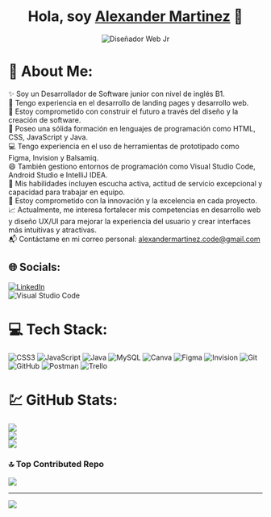 <div align="center">
<h1 align="center">Hola, soy <a href="www.linkedin.com/in/brayan-puentes-desarrollador-web">Alexander Martinez</a> 👋</h1>
</div>
<div align="center">
  <img src="https://i.ibb.co/7bzZcSD/Dise-ador-Web-Jr.png" alt="Diseñador Web Jr">
</div>

# 💫 About Me:
✨ Soy un Desarrollador de Software junior con nivel de inglés B1.<br>🚀 Tengo experiencia en el desarrollo de landing pages y desarrollo web.<br>👯 Estoy comprometido con construir el futuro a través del diseño y la creación de software.<br>💬 Poseo una sólida formación en lenguajes de programación como HTML, CSS, JavaScript y Java.<br>💻 Tengo experiencia en el uso de herramientas de prototipado como Figma, Invision y Balsamiq.<br>😄 También gestiono entornos de programación como Visual Studio Code, Android Studio e IntelliJ IDEA.<br>🌟 Mis habilidades incluyen escucha activa, actitud de servicio excepcional y capacidad para trabajar en equipo.<br>🔧 Estoy comprometido con la innovación y la excelencia en cada proyecto.<br>📈 Actualmente, me interesa fortalecer mis competencias en desarrollo web y diseño UX/UI para mejorar la experiencia del usuario y crear interfaces más intuitivas y atractivas.<br>📬 Contáctame en mi correo personal: alexandermartinez.code@gmail.com


## 🌐 Socials:
[![LinkedIn](https://img.shields.io/badge/LinkedIn-%230077B5.svg?logo=linkedin&logoColor=white)](https://linkedin.com/in/www.linkedin.com/in/brayan-puentes-desarrollador-web) <br/>
![Visual Studio Code](https://img.shields.io/badge/Visual_Studio_Code-0078D7?style=for-the-badge&logo=visual-studio-code&logoColor=white)


# 💻 Tech Stack:
![CSS3](https://img.shields.io/badge/css3-%231572B6.svg?style=for-the-badge&logo=css3&logoColor=white) ![JavaScript](https://img.shields.io/badge/javascript-%23323330.svg?style=for-the-badge&logo=javascript&logoColor=%23F7DF1E) ![Java](https://img.shields.io/badge/java-%23ED8B00.svg?style=for-the-badge&logo=openjdk&logoColor=white) ![MySQL](https://img.shields.io/badge/mysql-4479A1.svg?style=for-the-badge&logo=mysql&logoColor=white) ![Canva](https://img.shields.io/badge/Canva-%2300C4CC.svg?style=for-the-badge&logo=Canva&logoColor=white) ![Figma](https://img.shields.io/badge/figma-%23F24E1E.svg?style=for-the-badge&logo=figma&logoColor=white) ![Invision](https://img.shields.io/badge/invision-FF3366?style=for-the-badge&logo=invision&logoColor=white) ![Git](https://img.shields.io/badge/git-%23F05033.svg?style=for-the-badge&logo=git&logoColor=white) ![GitHub](https://img.shields.io/badge/github-%23121011.svg?style=for-the-badge&logo=github&logoColor=white) ![Postman](https://img.shields.io/badge/Postman-FF6C37?style=for-the-badge&logo=postman&logoColor=white) ![Trello](https://img.shields.io/badge/Trello-%23026AA7.svg?style=for-the-badge&logo=Trello&logoColor=white)

# 💹 GitHub Stats:
![](https://github-readme-stats.vercel.app/api?username=AlexanderMartinezxD&theme=tokyonight&hide_border=false&include_all_commits=false&count_private=false)<br/>
![](https://github-readme-streak-stats.herokuapp.com/?user=AlexanderMartinezxD&theme=tokyonight&hide_border=false)<br/>
![](https://github-readme-stats.vercel.app/api/top-langs/?username=AlexanderMartinezxD&theme=tokyonight&hide_border=false&include_all_commits=false&count_private=false&layout=compact)

### 🔝 Top Contributed Repo
![](https://github-contributor-stats.vercel.app/api?username=AlexanderMartinezxD&limit=5&theme=dark&combine_all_yearly_contributions=true)

---
[![](https://visitcount.itsvg.in/api?id=AlexanderMartinezxD&icon=0&color=9)](https://visitcount.itsvg.in)

<!-- Proudly created with GPRM ( https://gprm.itsvg.in ) -->
